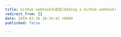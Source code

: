 ```yaml
---
title: GitHub webhookの追加(Adding a GitHub webhook)
redirect_from: []
date: 2019-03-26 16:34:41 +0000
published: false

---
```

